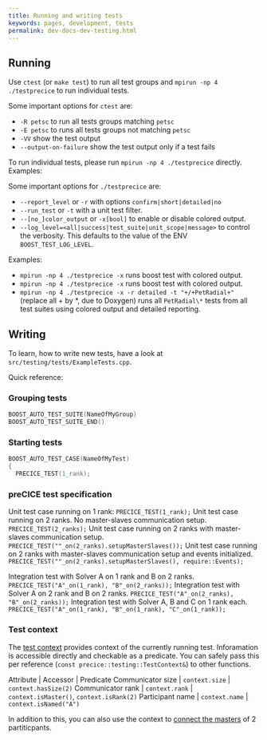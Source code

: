 ```yaml
---
title: Running and writing tests
keywords: pages, development, tests
permalink: dev-docs-dev-testing.html
---
```


## Running
Use `ctest` (or `make test`) to run all test groups and `mpirun -np 4 ./testprecice` to run individual tests.

Some important options for `ctest` are:

- `-R petsc` to run all tests groups matching `petsc`
- `-E petsc` to runs all tests groups not matching `petsc`
- `-VV` show the test output
- `--output-on-failure` show the test output only if a test fails

To run individual tests, please run `mpirun -np 4 ./testprecice` directly. Examples:

Some important options for `./testprecice` are:

- `--report_level` or `-r` with options `confirm|short|detailed|no`
- `--run_test` or `-t` with a unit test filter.
- `--[no_]color_output` or `-x[bool]` to enable or disable colored output.
- `--log_level=<all|success|test_suite|unit_scope|message>` to control the verbosity. This defaults to the value of the ENV `BOOST_TEST_LOG_LEVEL`.

Examples:

- `mpirun -np 4 ./testprecice -x` runs boost test with colored output.
- `mpirun -np 4 ./testprecice -x` runs boost test with colored output.
- `mpirun -np 4 ./testprecice -x -r detailed -t "+/+PetRadial+"` (replace all + by *, due to Doxygen) runs all `PetRadial\*` tests from all test suites using colored output and detailed reporting.


## Writing

To learn, how to write new tests, have a look at `src/testing/tests/ExampleTests.cpp`.

Quick reference:

### Grouping tests

```cpp
BOOST_AUTO_TEST_SUITE(NameOfMyGroup)
BOOST_AUTO_TEST_SUITE_END()
```

### Starting tests

```cpp
BOOST_AUTO_TEST_CASE(NameOfMyTest)
{
  PRECICE_TEST(1_rank);
```

### preCICE test specification

Unit test case running on 1 rank:
`PRECICE_TEST(1_rank);`
Unit test case running on 2 ranks. No master-slaves communication setup.
`PRECICE_TEST(2_ranks);`
Unit test case running on 2 ranks with master-slaves communication setup.
`PRECICE_TEST(""_on(2_ranks).setupMasterSlaves());`
Unit test case running on 2 ranks with master-slaves communication setup and events initialized.
`PRECICE_TEST(""_on(2_ranks).setupMasterSlaves(), require::Events);`

Integration test with Solver A on 1 rank and B on 2 ranks.
`PRECICE_TEST("A"_on(1_rank), "B"_on(2_ranks));`
Integration test with Solver A on 2 rank and B on 2 ranks.
`PRECICE_TEST("A"_on(2_ranks), "B"_on(2_ranks));`
Integration test with Solver A, B and C on 1 rank each.
`PRECICE_TEST("A"_on(1_rank), "B"_on(1_rank), "C"_on(1_rank));`

### Test context

The [test context](https://www.precice.org/doxygen/develop/classprecice_1_1testing_1_1TestContext.html) provides context of the currently running test.
Inforamation is accessible directly and checkable as a predicate. 
You can safely pass this per reference (`const precice::testing::TestContext&`) to other functions.

Attribute | Accessor | Predicate
Communicator size | `context.size` | `context.hasSize(2)` 
Communicator rank | `context.rank` | `context.isMaster()`, `context.isRank(2)`
Participant name | `context.name` | `context.isNamed("A")`

In addition to this, you can also use the context to [connect the masters](https://www.precice.org/doxygen/develop/classprecice_1_1testing_1_1TestContext.html#a85f8b4146ceb4de0afdedee97c865c0f) of 2 partiticpants.
